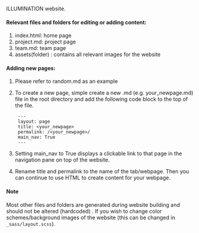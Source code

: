 ILLUMINATION website.

#### Relevant files and folders for editing or adding content:

1. index.html: home page
2. project.md: project page
3. team.md: team page
4. assets(folder) : contains all relevant images for the website 

#### Adding new pages:

1. Please refer to random.md as an example
2. To create a new page, simple create a new .md (e.g. your_newpage.md) file in the root directory and add the following code block to the top of the file. 
        
        ---
        layout: page
        title: <your_newpage>  
        permalink: /<your_newpage>/  
        main_nav: True  
        ---  
        
3. Setting main_nav to True displays a clickable link to that page in the navigation pane on top of the website.

4. Rename title and permalink to the name of the tab/webpage. Then you can continue to use HTML to create content for your webpage.

#### Note
Most other files and folders are generated during website building and should not be altered (hardcoded) . If you wish to change color schemes/background images of the website (this can be changed in `_sass/layout.scss`).